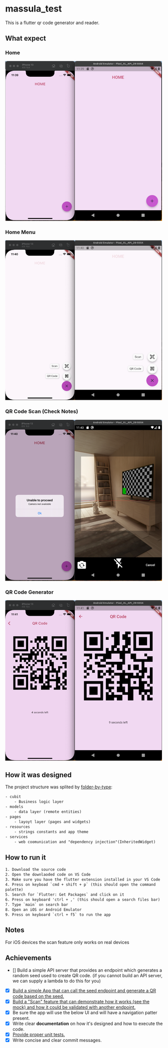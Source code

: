 # massula_test

This is a flutter qr code generator and reader.

## What expect
### Home
<img src="app_preview/home.PNG" width="500">

### Home Menu
<img src="app_preview/home_menu.PNG" width="500">

### QR Code Scan (Check Notes)
<img src="app_preview/qr_code_scan.PNG" width="500">

### QR Code Generator
<img src="app_preview/qr_code_generator.PNG" width="500">

## How it was designed
The project structure was splited by [folder-by-type](https://softwareengineering.stackexchange.com/questions/338597/folder-by-type-or-folder-by-feature):

    - cubit
        - Business logic layer
    - models
        - data layer (remote entities)
    - pages
        - layoyt layer (pages and widgets)
    - resources
        - strings constants and app theme
    - services
        - web coomunication and "dependency injection"(InheritedWidget)

## How to run it

    1. Download the source code
    2. Open the downlaoded code on VS Code
    3. Make sure you have the flutter extension installed in your VS Code
    4. Press on keyboad `cmd + shift + p` (this should open the command palette)
    5. Search for `Flutter: Get Packages` and click on it
    6. Press on keyboard 'ctrl + ,' (this should open a search files bar)
    7. Type `main` on search bar
    8. Open an iOS or Android Emulator
    9. Press on keyboard `ctrl + f5` to run the app

## Notes

For iOS devices the scan feature only works on real devices
## Achievements

- [] Build a simple API server that provides an endpoint which generates a random seed used to create QR code. (if you cannot build an API server, we can supply a lambda to do this for you)
- [x] [Build a simple App that can call the seed endpoint and generate a QR code based on the seed.](https://github.com/MatheusMassula/mobile-test/blob/master/massula_test/lib/services/http/qr_code_web_client.dart)
- [x] [Build a "Scan" feature that can demonstrate how it works (see the mock) and how it could be validated with another endpoint.](https://github.com/MatheusMassula/mobile-test/blob/master/massula_test/lib/pages/home.dart#L41-L52)
- [x] Be sure the app will use the below UI and will have a navigation patter present.
- [x] Write clear **documentation** on how it's designed and how to execute the code.
- [x] [Provide proper unit tests.](https://github.com/MatheusMassula/mobile-test/blob/master/massula_test/test/unit)
- [x] Write concise and clear commit messages.